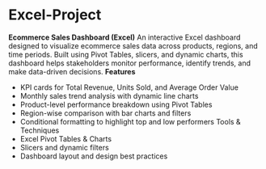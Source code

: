 # Excel-Project
**Ecommerce Sales Dashboard (Excel)**
An interactive Excel dashboard designed to visualize ecommerce sales data across products, regions, and time periods. Built using Pivot Tables, slicers, and dynamic charts, this dashboard helps stakeholders monitor performance, identify trends, and make data-driven decisions.
**Features**
- KPI cards for Total Revenue, Units Sold, and Average Order Value
- Monthly sales trend analysis with dynamic line charts
- Product-level performance breakdown using Pivot Tables
- Region-wise comparison with bar charts and filters
- Conditional formatting to highlight top and low performers
Tools & Techniques
- Excel Pivot Tables & Charts
- Slicers and dynamic filters
- Dashboard layout and design best practices
